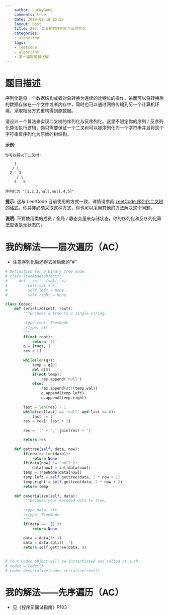 ```yaml
---
    author: LuckyGong
    comments: true
    date: 2019-02-18 15:27
    layout: post
    title: 297. 二叉树的序列化与反序列化
    categories:
    - algorithm
    tags:
    - leetcode
    - algorithm
    - 第一遍取得最优解
---
```


# 题目描述

序列化是将一个数据结构或者对象转换为连续的比特位的操作，进而可以将转换后的数据存储在一个文件或者内存中，同时也可以通过网络传输到另一个计算机环境，采取相反方式重构得到原数据。

请设计一个算法来实现二叉树的序列化与反序列化。这里不限定你的序列 / 反序列化算法执行逻辑，你只需要保证一个二叉树可以被序列化为一个字符串并且将这个字符串反序列化为原始的树结构。

**示例:** 

```
你可以将以下二叉树：

    1
   / \
  2   3
     / \
    4   5

序列化为 "[1,2,3,null,null,4,5]"
```

**提示:** 这与 LeetCode 目前使用的方式一致，详情请参阅 [LeetCode 序列化二叉树的格式](https://leetcode-cn.com/faq/#binary-tree)。你并非必须采取这种方式，你也可以采用其他的方法解决这个问题。

**说明:** 不要使用类的成员 / 全局 / 静态变量来存储状态，你的序列化和反序列化算法应该是无状态的。

# 我的解法——层次遍历（AC）

- 注意序列化后还得去掉后面的“#”

```python
# Definition for a binary tree node.
# class TreeNode(object):
#     def __init__(self, x):
#         self.val = x
#         self.left = None
#         self.right = None

class Codec:
    def serialize(self, root):
        """Encodes a tree to a single string.
        
        :type root: TreeNode
        :rtype: str
        """
        if(not root):
            return '[]'
        q = [root, ]
        res = []
        
        while(len(q)):
            temp = q[0]
            del q[0]
            if(not temp):
                res.append('null')
            else:
                res.append(str(temp.val))
                q.append(temp.left)
                q.append(temp.right)
        
        last = len(res) - 1
        while(res[last] == 'null' and last >= 0):
            last -= 1
        res = res[: last + 1]
        
        res = '[' + ','.join(res) + ']'

        return res
        
    def gettree(self, data, now):
        if(now >= len(data)):
            return None
        if(data[now] != 'null'):
            data[now] = int(data[now])
        temp = TreeNode(data[now])
        temp.left = self.gettree(data, 2 * now + 1)
        temp.right = self.gettree(data, 2 * now + 2)
        return temp
        
    def deserialize(self, data):
        """Decodes your encoded data to tree.
        
        :type data: str
        :rtype: TreeNode
        """
        if(data == '[]'):
            return None
        
        data = data[1:-1]
        data = data.split(',')
        return self.gettree(data, 0)
        

# Your Codec object will be instantiated and called as such:
# codec = Codec()
# codec.deserialize(codec.serialize(root))
```

# 我的解法——先序遍历（AC）

- 见《程序员面试指南》P103